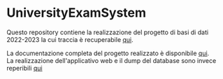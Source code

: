 # UniversityExamSystem

Questo repository contiene la realizzazione del progetto di basi di dati 2022-2023 la cui traccia è recuperabile [qui](documentazione/BDLAB-progetto-2022_2023.pdf).

La documentazione completa del progetto realizzato è disponibile [qui](documentazione/documentazione.md).  
La realizzazione dell'applicativo web e il dump del database sono invece reperibili [qui](uni)
